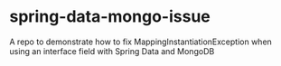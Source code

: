 # spring-data-mongo-issue
A repo to demonstrate how to fix MappingInstantiationException when using an interface field with Spring Data and MongoDB
